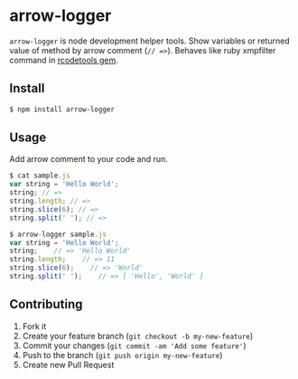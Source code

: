 # arrow-logger
`arrow-logger` is node development helper tools.
Show variables or returned value of method by arrow comment (`// =>`). Behaves like ruby xmpfilter command in [rcodetools gem](https://rubygems.org/gems/rcodetools).

## Install
```sh
$ npm install arrow-logger
```

## Usage
Add arrow comment to your code and run.
```javascript
$ cat sample.js
var string = 'Hello World';
string; // =>
string.length; // =>
string.slice(6); // =>
string.split(' '); // =>

$ arrow-logger sample.js
var string = 'Hello World';
string;    // => 'Hello World'
string.length;    // => 11
string.slice(6);    // => 'World'
string.split(' ');    // => [ 'Hello', 'World' ]
```

## Contributing

1. Fork it
2. Create your feature branch (`git checkout -b my-new-feature`)
3. Commit your changes (`git commit -am 'Add some feature'`)
4. Push to the branch (`git push origin my-new-feature`)
5. Create new Pull Request
